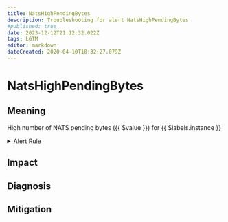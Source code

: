 ```yaml
---
title: NatsHighPendingBytes
description: Troubleshooting for alert NatsHighPendingBytes
#published: true
date: 2023-12-12T21:12:32.022Z
tags: LGTM
editor: markdown
dateCreated: 2020-04-10T18:32:27.079Z
---
```


# NatsHighPendingBytes

## Meaning
[//]: # "Short paragraph that explains what the alert means"
High number of NATS pending bytes ({{ $value }}) for {{ $labels.instance }}

<details>
  <summary>Alert Rule</summary>

  ```yaml
alert: NatsHighPendingBytes
expr: gnatsd_connz_pending_bytes > 100000
for: 3m
labels:
    severity: warning
annotations:
    summary: Nats high pending bytes (instance {{ $labels.instance }})
    description: |-
        High number of NATS pending bytes ({{ $value }}) for {{ $labels.instance }}
          VALUE = {{ $value }}
          LABELS = {{ $labels }}
    runbook: https://github.com/srerun/prometheus-alerts/content/runbooks/NatsHighPendingBytes

  ```
</details>


## Impact
[//]: # "What could / will happen if the alert is not addressed"



## Diagnosis
[//]: # "Steps to take to identify the cause of the problem"



## Mitigation
[//]: # "The steps necessary to resolve the alert"
